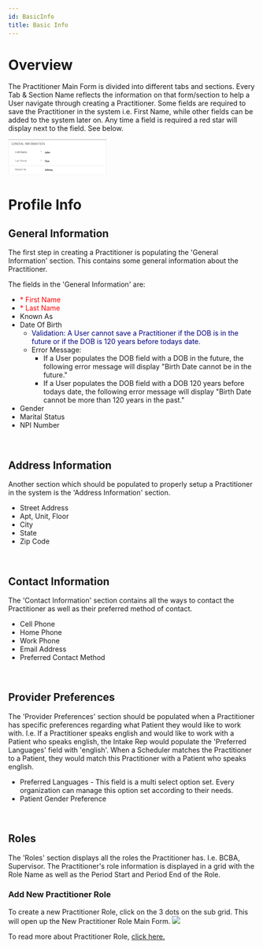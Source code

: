 ```yaml
---
id: BasicInfo
title: Basic Info
---
```

# Overview

The Practitioner Main Form is divided into different tabs and sections. Every Tab & Section Name reflects the information on that form/section to help a User navigate through creating a Practitioner. Some fields are required to save the Practitioner in the system i.e. First Name, while other fields can be added to the system later on. Any time a field is required a red star will display next to the field. See below. 

<img src ="/img/requiredFields.jpg" width="200"/>

<br>

# Profile Info 
## General Information 

The first step in creating a Practitioner is populating the 'General Information' section. This contains some general information about the Practitioner. 

The fields in the 'General Information' are:
- <span style="color:red"> * </style>First Name
- <span style="color:red"> * </style>Last Name
- Known As
- Date Of Birth
  - <span style="color:navy"> Validation: </style>A User cannot save a Practitioner if the DOB is in the future or if the DOB is 120 years before todays date.
  - Error Message: 
      - If a User populates the DOB field with a DOB in the future, the following error message will display "Birth Date cannot be in the future."
      - If a User populates the DOB field with a DOB 120 years before todays date, the following error message will display "Birth Date cannot be more than 120 years in the past."
- Gender
- Marital Status
- NPI Number

<br>

## Address Information 

Another section which should be populated to properly setup a Practitioner in the system is the 'Address Information' section.

- Street Address
- Apt, Unit, Floor
- City
- State
- Zip Code

<br>

## Contact Information 

The 'Contact Information' section contains all the ways to contact the Practitioner as well as their preferred method of contact.

- Cell Phone
- Home Phone
- Work Phone
- Email Address
- Preferred Contact Method

<br>

## Provider Preferences 

The 'Provider Preferences' section should be populated when a Practitioner has specific preferences regarding what Patient they would like to work with. I.e. If a Practitioner speaks english and would like to work with a Patient who speaks english, the Intake Rep would populate the 'Preferred Languages' field with 'english'. When a Scheduler matches the Practitioner to a Patient, they would match this Practitioner with a Patient who speaks english.  

- Preferred Languages - This field is a multi select option set. Every organization can manage this option set according to their needs. 
- Patient Gender Preference

<br>

## Roles

The 'Roles' section displays all the roles the Practitioner has. I.e. BCBA, Supervisor. The Practitioner's role information is displayed in a grid with the Role Name as well as the Period Start and Period End of the Role. 

### Add New Practitioner Role

To create a new Practitioner Role, click on the 3 dots on the sub grid. This will open up the New Practitioner Role Main Form.
<img src ="/img/addPractitionerRole.png" width="200"/>

To read more about Practitioner Role, [click here.](PractitionerRoles.md)